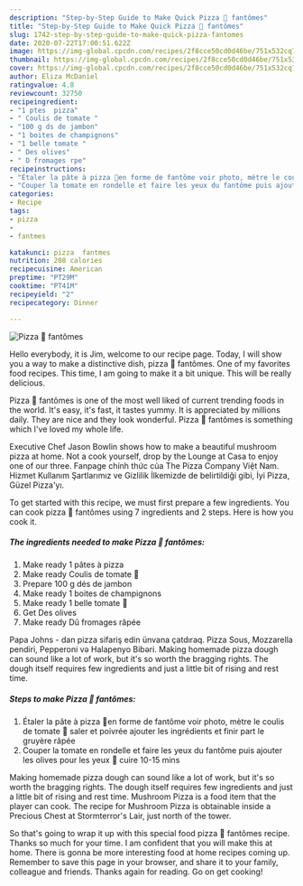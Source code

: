 ```yaml
---
description: "Step-by-Step Guide to Make Quick Pizza 🍕 fantômes"
title: "Step-by-Step Guide to Make Quick Pizza 🍕 fantômes"
slug: 1742-step-by-step-guide-to-make-quick-pizza-fantomes
date: 2020-07-22T17:00:51.622Z
image: https://img-global.cpcdn.com/recipes/2f8cce50cd0d46be/751x532cq70/pizza-🍕-fantomes-photo-principale-de-la-recette.jpg
thumbnail: https://img-global.cpcdn.com/recipes/2f8cce50cd0d46be/751x532cq70/pizza-🍕-fantomes-photo-principale-de-la-recette.jpg
cover: https://img-global.cpcdn.com/recipes/2f8cce50cd0d46be/751x532cq70/pizza-🍕-fantomes-photo-principale-de-la-recette.jpg
author: Eliza McDaniel
ratingvalue: 4.8
reviewcount: 32750
recipeingredient:
- "1 ptes  pizza"
- " Coulis de tomate "
- "100 g ds de jambon"
- "1 boites de champignons"
- "1 belle tomate "
- " Des olives"
- " D fromages rpe"
recipeinstructions:
- "Étaler la pâte à pizza 🍕en forme de fantôme voir photo, mètre le coulis de tomate 🍅 saler et poivrée ajouter les ingrédients et finir part le gruyère râpée"
- "Couper la tomate en rondelle et faire les yeux du fantôme puis ajouter les olives pour les yeux 👀 cuire 10-15 mins"
categories:
- Recipe
tags:
- pizza
- 
- fantmes

katakunci: pizza  fantmes 
nutrition: 208 calories
recipecuisine: American
preptime: "PT29M"
cooktime: "PT41M"
recipeyield: "2"
recipecategory: Dinner

---
```



![Pizza 🍕 fantômes](https://img-global.cpcdn.com/recipes/2f8cce50cd0d46be/751x532cq70/pizza-🍕-fantomes-photo-principale-de-la-recette.jpg)

Hello everybody, it is Jim, welcome to our recipe page. Today, I will show you a way to make a distinctive dish, pizza 🍕 fantômes. One of my favorites food recipes. This time, I am going to make it a bit unique. This will be really delicious.

Pizza 🍕 fantômes is one of the most well liked of current trending foods in the world. It's easy, it's fast, it tastes yummy. It is appreciated by millions daily. They are nice and they look wonderful. Pizza 🍕 fantômes is something which I've loved my whole life.

Executive Chef Jason Bowlin shows how to make a beautiful mushroom pizza at home. Not a cook yourself, drop by the Lounge at Casa to enjoy one of our three. Fanpage chính thức của The Pizza Company Việt Nam. Hizmet Kullanım Şartlarımız ve Gizlilik İlkemizde de belirtildiği gibi, İyi Pizza, Güzel Pizza&#39;yı.


To get started with this recipe, we must first prepare a few ingredients. You can cook pizza 🍕 fantômes using 7 ingredients and 2 steps. Here is how you cook it.

<!--inarticleads1-->

##### The ingredients needed to make Pizza 🍕 fantômes:

1. Make ready 1 pâtes à pizza
1. Make ready  Coulis de tomate 🍅
1. Prepare 100 g dés de jambon
1. Make ready 1 boites de champignons
1. Make ready 1 belle tomate 🍅
1. Get  Des olives
1. Make ready  Dû fromages râpée


Papa Johns - dan pizza sifariş edin ünvana çatdıraq. Pizza Sous, Mozzarella pendiri, Pepperoni və Halapenyo Bibəri. Making homemade pizza dough can sound like a lot of work, but it&#39;s so worth the bragging rights. The dough itself requires few ingredients and just a little bit of rising and rest time. 

<!--inarticleads2-->

##### Steps to make Pizza 🍕 fantômes:

1. Étaler la pâte à pizza 🍕en forme de fantôme voir photo, mètre le coulis de tomate 🍅 saler et poivrée ajouter les ingrédients et finir part le gruyère râpée
1. Couper la tomate en rondelle et faire les yeux du fantôme puis ajouter les olives pour les yeux 👀 cuire 10-15 mins


Making homemade pizza dough can sound like a lot of work, but it&#39;s so worth the bragging rights. The dough itself requires few ingredients and just a little bit of rising and rest time. Mushroom Pizza is a food item that the player can cook. The recipe for Mushroom Pizza is obtainable inside a Precious Chest at Stormterror&#39;s Lair, just north of the tower. 

So that's going to wrap it up with this special food pizza 🍕 fantômes recipe. Thanks so much for your time. I am confident that you will make this at home. There is gonna be more interesting food at home recipes coming up. Remember to save this page in your browser, and share it to your family, colleague and friends. Thanks again for reading. Go on get cooking!
